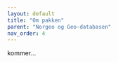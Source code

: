 ```yaml
---
layout: default
title: "Om pakken" 
parent: "Norgeo og Geo-databasen"
nav_order: 4
---
```


kommer...